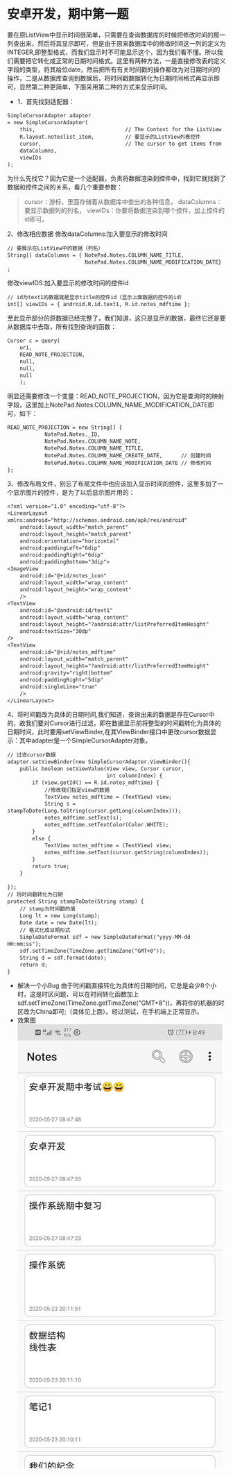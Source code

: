 # 安卓开发，期中第一题
要在原ListView中显示时间很简单，只需要在查询数据库的时候把修改时间的那一列查出来，然后将其显示即可，但是由于原来数据库中的修改时间这一列的定义为INTEGER,即整型格式，而我们显示时不可能显示这个，因为我们看不懂。所以我们需要把它转化成正常的日期时间格式。这里有两种方法，一是直接修改表的定义字段的类型，将其给位date，然后把所有有关时间戳的操作都改为对日期时间的操作，二是从数据库查询到数据后，将时间戳数据转化为日期时间格式再显示即可，显然第二种更简单，下面采用第二种的方式来显示时间。

* 1、首先找到适配器：
```
SimpleCursorAdapter adapter
= new SimpleCursorAdapter(
    this,                             // The Context for the ListView
    R.layout.noteslist_item,          // 要显示的ListView列表控件
    cursor,                           // The cursor to get items from
    dataColumns,                      
    viewIDs
);
```
为什么先找它？因为它是一个适配器，负责将数据渲染到控件中，找到它就找到了数据和控件之间的关系，看几个重要参数：
> cursor：游标，里面存储着从数据库中查出的各种信息，
> dataColumns：要显示数据列的列名，
> viewIDs：你要将数据渲染到哪个控件，加上控件的id即可。

2、修改相应数据
修改dataColumns:加入要显示的修改时间
```
// 要展示在ListView中的数据（列名）
String[] dataColumns = { NotePad.Notes.COLUMN_NAME_TITLE,
                         NotePad.Notes.COLUMN_NAME_MODIFICATION_DATE} ;
```
修改viewIDS:加入要显示的修改时间的控件id
```
// id为text1的数据就是显示title的控件id（显示上面数据的控件的id）
int[] viewIDs = { android.R.id.text1, R.id.notes_mdftime };
```

至此显示部分的原数据已经完整了，我们知道，这只是显示的数据，最终它还是要从数据库中去取，所有找到查询的函数：
```
Cursor c = query(
    uri,            
    READ_NOTE_PROJECTION,   
    null,                   
    null,                   
    null
    );
```
明显还需要修改一个变量：READ_NOTE_PROJECTION，因为它是查询时的映射字段，这里加上NotePad.Notes.COLUMN_NAME_MODIFICATION_DATE即可，如下：
```
READ_NOTE_PROJECTION = new String[] {
            NotePad.Notes._ID,  
            NotePad.Notes.COLUMN_NAME_NOTE,  
            NotePad.Notes.COLUMN_NAME_TITLE,
            NotePad.Notes.COLUMN_NAME_CREATE_DATE,      // 创建时间
            NotePad.Notes.COLUMN_NAME_MODIFICATION_DATE // 修改时间
};
```
3、修改布局文件，别忘了布局文件中也应该加入显示时间的控件，这里多加了一个显示图片的控件，是为了以后显示图片用的：
```
<?xml version="1.0" encoding="utf-8"?>
<LinearLayout xmlns:android="http://schemas.android.com/apk/res/android"
    android:layout_width="match_parent"
    android:layout_height="match_parent"
    android:orientation="horizontal"
    android:paddingLeft="6dip"
    android:paddingRight="6dip"
    android:paddingBottom="3dip">
<ImageView
    android:id="@+id/notes_icon"
    android:layout_width="wrap_content"
    android:layout_height="wrap_content"
    />
<TextView
    android:id="@android:id/text1"
    android:layout_width="wrap_content"
    android:layout_height="?android:attr/listPreferredItemHeight"
    android:textSize="30dp"
/>
<TextView
    android:id="@+id/notes_mdftime"
    android:layout_width="match_parent"
    android:layout_height="?android:attr/listPreferredItemHeight"
    android:gravity="right|bottom"
    android:paddingRight="5dip"
    android:singleLine="true"
    />
</LinearLayout>
```
4、将时间戳改为具体的日期时间,我们知道，查询出来的数据是存在Cursor中的，故我们要对Cursor进行过滤，即在数据显示前将整型的时间戳转化为具体的日期时间，此时要用setViewBinder,在其ViewBinder接口中更改cursor数据显示：其中adapter是一个SimpleCursorAdapter对象。

```
// 过滤cursor数据
adapter.setViewBinder(new SimpleCursorAdapter.ViewBinder(){
    public boolean setViewValue(View view, Cursor cursor,
                                int columnIndex) {
        if (view.getId() == R.id.notes_mdftime) {
            //修改我们指定view的数据
            TextView notes_mdftime = (TextView) view;
            String s = stampToDate(Long.toString(cursor.getLong(columnIndex)));
            notes_mdftime.setText(s);
            notes_mdftime.setTextColor(Color.WHITE);
        }
        else {
            TextView notes_mdftime = (TextView) view;
            notes_mdftime.setText(cursor.getString(columnIndex));
        }
        return true;
    }

});
// 将时间戳转化为日期
protected String stampToDate(String stamp) {
    // stamp为时间戳的值
    Long lt = new Long(stamp);
    Date date = new Date(lt);
    // 格式化成日期形式
    SimpleDateFormat sdf = new SimpleDateFormat("yyyy-MM-dd HH:mm:ss");
    sdf.setTimeZone(TimeZone.getTimeZone("GMT+8"));
    String d = sdf.format(date);
    return d;
}
```
* 解决一个小Bug
由于时间戳直接转化为具体的日期时间，它总是会少8个小时，这是时区问题，可以在时间转化函数加上sdf.setTimeZone(TimeZone.getTimeZone("GMT+8"))，再将你的机器的时区改为China即可;（具体见上面）。经过测试，在手机端上正常显示。
* 效果图
![Image](https://github.com/happy-running/andriodrabpic/blob/master/s1.jpg)
